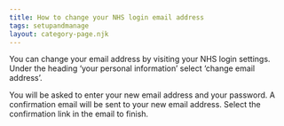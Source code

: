 ```yaml
---
title: How to change your NHS login email address
tags: setupandmanage
layout: category-page.njk
---
```

You can change your email address by visiting your NHS login settings. Under the heading ‘your personal information’ select ‘change email address’.

You will be asked to enter your new email address and your password. A confirmation email will be sent to your new email address. Select the confirmation link in the email to finish.